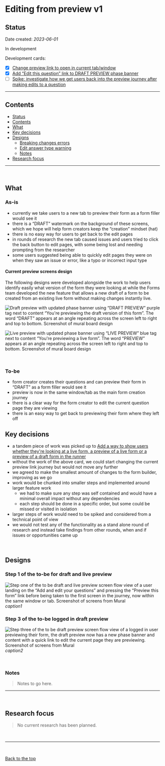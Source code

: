 # Editing from preview v1

## Status

Date created: *2023-06-01*  

In development  

Development cards:

- [X] [Change preview link to open in current tab/window](https://trello.com/c/Scetz4bk/772-change-preview-link-to-open-in-current-tab-window)  
- [X] [Add “Edit this question” link to DRAFT PREVIEW phase banner](https://trello.com/c/hshsCfY6/777-add-edit-this-question-link-to-draft-preview-phase-banner)  
- [ ] [Spike: investigate how we get users back into the preview journey after making edits to a question](https://trello.com/c/AlwhRECx/780-spike-investigate-how-we-get-users-back-into-the-preview-journey-after-making-edits-to-a-question)    

___

## Contents

- [Status](#status)
- [Contents](#contents)
- [What](#what)
- [Key decisions](#key-decisions)
- [Designs](#designs)
  - [Breaking changes errors](#breaking-changes-errors)
  - [Edit answer type warning](#edit-answer-type-warning)
  - [Notes](#notes)
- [Research focus](#research-focus)

___

<br>

## What

### As-is

- currently we take users to a new tab to preview their form as a form filler would see it  
- there is a “DRAFT” watermark on the background of these screens, which we hope will help form creators keep the “creation” mindset (hat)  
- there is no easy way for users to get back to the edit pages  
- in rounds of research the new tab caused issues and users tried to click the back button to edit pages, with some being lost and needing prompting from the researcher  
- some users suggested being able to quickly edit pages they were on when they saw an issue or error, like a typo or incorrect input type 

#### Current preview screens design

The following designs were developed alongside the work to help users identify easily what version of the form they were looking at while the Forms team developed the new feature that allows a new draft of a form to be created from an existing live form without making changes instantly live.

![Draft preview with updated phase banner using “DRAFT PREVIEW” purple tag next to content “You're previewing the draft version of this form”. The word “DRAFT” appears at an angle repeating across the screen left to right and top to bottom. Screenshot of mural board design](https://github.com/alphagov/forms/assets/35372982/5898c1fe-77b7-4130-876b-cb8136d5a07b)

![Live preview with updated phase banner using “LIVE PREVIEW” blue tag next to content “You're previewing a live form”. The word “PREVIEW” appears at an angle repeating across the screen left to right and top to bottom. Screenshot of mural board design](https://github.com/alphagov/forms/assets/35372982/49f0242a-ded3-44b0-9b18-8991e48d716a)

<br>

### To-be

- form creator creates their questions and can preview their form in “DRAFT” as a form filler would see it  
- preview is now in the same window/tab as the main form creation journey  
- there is a clear way for the form creator to edit the current question page they are viewing  
- there is an easy way to get back to previewing their form where they left off  

## Key decisions

- a tandem piece of work was picked up to [Add a way to show users whether they're looking at a live form, a preview of a live form or a preview of a draft form in the runner](https://trello.com/c/CYcJlAqv/739-add-a-way-to-show-users-whether-theyre-looking-at-a-live-form-a-preview-of-a-live-form-or-a-preview-of-a-draft-form-in-the-runne)
- without the work of the above card, we could start changing the current preview link journey but would not move any further
- we agreed to make the smallest amount of changes to the form builder, improving as we go
- work would be chunked into smaller steps and implemented around larger feature work
  - we had to make sure any step was self contained and would have a minimal overall impact without any dependencies
  - each step should be done in a specific order, but some could be missed or visited in isolation
- larger steps of work would need to be spiked and considered from a technical point of view
- we would not test any of the functionality as a stand alone round of research and instead take findings from other rounds, when and if issues or opportunities came up

<br>

## Designs

### Step 1 of the to-be for draft and live preview

![Step one of the to be draft and live preview screen flow view of a user landing on the “Add and edit your questions” and pressing the “Preview this form” link before being taken to the first screen in the journey, now within the same window or tab. Screenshot of screens from Mural](https://github.com/alphagov/forms/assets/35372982/c10e2578-bb66-4a7e-aaee-aa045a41b7f6)
*caption1*

### Step 3 of the to-be logged in draft preview

![Step three of the to be draft preview screen flow view of a logged in user previewing their form, the draft preview now has a new phase banner and content with a quick link to edit the current page they are previewing. Screenshot of screens from Mural](https://github.com/alphagov/forms/assets/35372982/015bf848-114c-427e-95c5-70e356550cfa)
*caption2*

<br>

### Notes

> Notes to go here.

___

<br>

## Research focus

> No current research has been planned.

<br>

___

<br>

[Back to the top](#editing-from-preview-v1)
